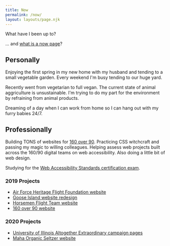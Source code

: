 ```yaml
---
title: Now
permalink: /now/
layout: layouts/page.njk
---
```

What have I been up to?

... and [what is a now page](https://nownownow.com/about)?

## Personally

Enjoying the first spring in my new home with my husband and tending to a small vegetable garden. Every weekend I'm busy tending to our huge yard.

Recently went from vegetarian to full vegan. The current state of animal aggriculture is unsustainable. I'm trying to do my part for the environment by refraining from animal products.

Dreaming of a day when I can work from home so I can hang out with my furry babies 24/7.

## Professionally

Building TONS of websites for [160 over 90](https://160over90.com). Practicing CSS witchcraft and passing my magic to willing colleagues. Helping assess web projects built across the 160/90 digital teams on web accessibility. Also doing a little bit of web design.

Studying for the [Web Accessibility Standards certification exam](https://www.accessibilityassociation.org/wascertification).

### 2019 Projects

* [Air Force Heritage Flight Foundation website](https://www.airforceheritageflight.org/)
* [Goose Island website redesign](https://www.gooseisland.com)
* [Horsemen Flight Team website](http://horsemenflight.com/)
* [160 over 90 website](https://160over90.com)

### 2020 Projects

* [University of Illinois Altogether Extraordinary campaign pages](https://www.uillinois.edu/extraordinary)
* [Maha Organic Seltzer website](https://www.drinkmaha.com)
